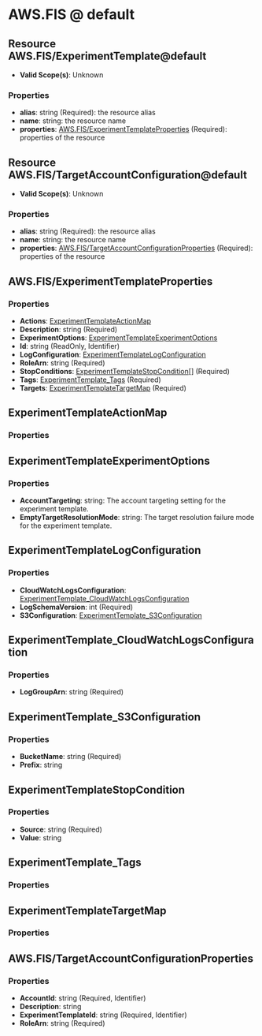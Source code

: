 # AWS.FIS @ default

## Resource AWS.FIS/ExperimentTemplate@default
* **Valid Scope(s)**: Unknown
### Properties
* **alias**: string (Required): the resource alias
* **name**: string: the resource name
* **properties**: [AWS.FIS/ExperimentTemplateProperties](#awsfisexperimenttemplateproperties) (Required): properties of the resource

## Resource AWS.FIS/TargetAccountConfiguration@default
* **Valid Scope(s)**: Unknown
### Properties
* **alias**: string (Required): the resource alias
* **name**: string: the resource name
* **properties**: [AWS.FIS/TargetAccountConfigurationProperties](#awsfistargetaccountconfigurationproperties) (Required): properties of the resource

## AWS.FIS/ExperimentTemplateProperties
### Properties
* **Actions**: [ExperimentTemplateActionMap](#experimenttemplateactionmap)
* **Description**: string (Required)
* **ExperimentOptions**: [ExperimentTemplateExperimentOptions](#experimenttemplateexperimentoptions)
* **Id**: string (ReadOnly, Identifier)
* **LogConfiguration**: [ExperimentTemplateLogConfiguration](#experimenttemplatelogconfiguration)
* **RoleArn**: string (Required)
* **StopConditions**: [ExperimentTemplateStopCondition](#experimenttemplatestopcondition)[] (Required)
* **Tags**: [ExperimentTemplate_Tags](#experimenttemplatetags) (Required)
* **Targets**: [ExperimentTemplateTargetMap](#experimenttemplatetargetmap) (Required)

## ExperimentTemplateActionMap
### Properties

## ExperimentTemplateExperimentOptions
### Properties
* **AccountTargeting**: string: The account targeting setting for the experiment template.
* **EmptyTargetResolutionMode**: string: The target resolution failure mode for the experiment template.

## ExperimentTemplateLogConfiguration
### Properties
* **CloudWatchLogsConfiguration**: [ExperimentTemplate_CloudWatchLogsConfiguration](#experimenttemplatecloudwatchlogsconfiguration)
* **LogSchemaVersion**: int (Required)
* **S3Configuration**: [ExperimentTemplate_S3Configuration](#experimenttemplates3configuration)

## ExperimentTemplate_CloudWatchLogsConfiguration
### Properties
* **LogGroupArn**: string (Required)

## ExperimentTemplate_S3Configuration
### Properties
* **BucketName**: string (Required)
* **Prefix**: string

## ExperimentTemplateStopCondition
### Properties
* **Source**: string (Required)
* **Value**: string

## ExperimentTemplate_Tags
### Properties

## ExperimentTemplateTargetMap
### Properties

## AWS.FIS/TargetAccountConfigurationProperties
### Properties
* **AccountId**: string (Required, Identifier)
* **Description**: string
* **ExperimentTemplateId**: string (Required, Identifier)
* **RoleArn**: string (Required)

